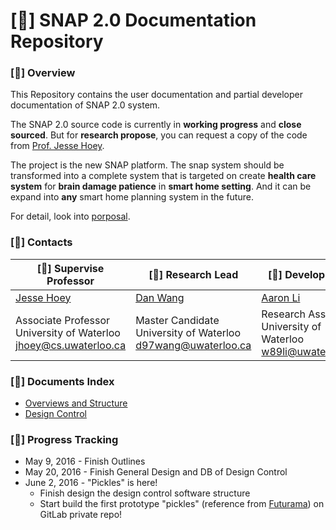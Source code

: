 # [&#xf07c;] SNAP 2.0 Documentation Repository

### [&#xf113;] **Overview**

This Repository contains the user documentation and partial developer documentation of SNAP 2.0 system. 

The SNAP 2.0 source code is currently in **working progress** and **close sourced**. But for **research propose**, you can request a copy of the code from [Prof. Jesse Hoey](https://cs.uwaterloo.ca/~jhoey/). 

The project is the new SNAP platform. The snap system should be transformed into a complete system that is targeted on create **health care system** for **brain damage patience** in **smart home setting**. And it can be expand into **any** smart home planning system in the future. 

For detail, look into [porposal](proposal.md).

### [&#xf0c0;] **Contacts**

[&#xf06e;] Supervise Professor |[&#xf19d;] Research Lead |[&#xf135;] Develop Lead
------------ | ------------- | -------------
[Jesse Hoey](https://cs.uwaterloo.ca/~jhoey/) | [Dan Wang](https://ca.linkedin.com/in/dan-wang-089935b0) | [Aaron Li](https://ca.linkedin.com/in/aaron-li-01215748)
Associate Professor <br> University of Waterloo <br> jhoey@cs.uwaterloo.ca | Master Candidate <br> University of Waterloo <br> d97wang@uwaterloo.ca | Research Assistent <br>University of Waterloo<br>w89li@uwaterloo.ca

### [&#xf0c5;] **Documents Index**

* [Overviews and Structure](proposal.md)
* [Design Control](design_control/README.md)

### [&#xf11e;] **Progress Tracking**

* May 9, 2016 - Finish Outlines
* May 20, 2016 - Finish General Design and DB of Design Control
* June 2, 2016 - "Pickles" is here!
	* Finish design the design control software structure
	* Start build the first prototype "pickles" (reference from [Futurama](http://futurama.wikia.com/wiki/Pickles)) on GitLab private repo!